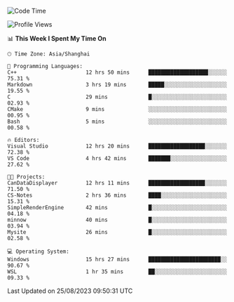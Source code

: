 <!--START_SECTION:waka-->
![Code Time](http://img.shields.io/badge/Code%20Time-1%2C191%20hrs%203%20mins-blue)

![Profile Views](http://img.shields.io/badge/Profile%20Views-1-blue)

📊 **This Week I Spent My Time On** 

```text
🕑︎ Time Zone: Asia/Shanghai

💬 Programming Languages: 
C++                      12 hrs 50 mins      ███████████████████░░░░░░   75.31 % 
Markdown                 3 hrs 19 mins       █████░░░░░░░░░░░░░░░░░░░░   19.55 % 
C                        29 mins             █░░░░░░░░░░░░░░░░░░░░░░░░   02.93 % 
CMake                    9 mins              ░░░░░░░░░░░░░░░░░░░░░░░░░   00.95 % 
Bash                     5 mins              ░░░░░░░░░░░░░░░░░░░░░░░░░   00.58 % 

🔥 Editors: 
Visual Studio            12 hrs 20 mins      ██████████████████░░░░░░░   72.38 % 
VS Code                  4 hrs 42 mins       ███████░░░░░░░░░░░░░░░░░░   27.62 % 

🐱‍💻 Projects: 
CanDataDisplayer         12 hrs 11 mins      ██████████████████░░░░░░░   71.50 % 
CS-Notes                 2 hrs 36 mins       ████░░░░░░░░░░░░░░░░░░░░░   15.31 % 
SimpleRenderEngine       42 mins             █░░░░░░░░░░░░░░░░░░░░░░░░   04.18 % 
minnow                   40 mins             █░░░░░░░░░░░░░░░░░░░░░░░░   03.94 % 
Mysite                   26 mins             █░░░░░░░░░░░░░░░░░░░░░░░░   02.58 % 

💻 Operating System: 
Windows                  15 hrs 27 mins      ███████████████████████░░   90.67 % 
WSL                      1 hr 35 mins        ██░░░░░░░░░░░░░░░░░░░░░░░   09.33 % 
```


 Last Updated on 25/08/2023 09:50:31 UTC
<!--END_SECTION:waka-->